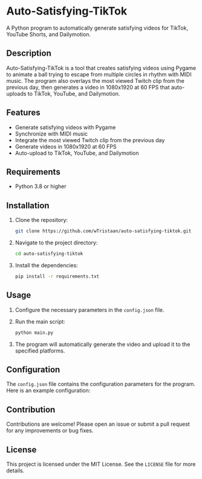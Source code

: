 
# Auto-Satisfying-TikTok

A Python program to automatically generate satisfying videos for TikTok, YouTube Shorts, and Dailymotion.

## Description

Auto-Satisfying-TikTok is a tool that creates satisfying videos using Pygame to animate a ball trying to escape from multiple circles in rhythm with MIDI music. The program also overlays the most viewed Twitch clip from the previous day, then generates a video in 1080x1920 at 60 FPS that auto-uploads to TikTok, YouTube, and Dailymotion.

## Features

- Generate satisfying videos with Pygame
- Synchronize with MIDI music
- Integrate the most viewed Twitch clip from the previous day
- Generate videos in 1080x1920 at 60 FPS
- Auto-upload to TikTok, YouTube, and Dailymotion

## Requirements

- Python 3.8 or higher

## Installation

1. Clone the repository:

   ```bash
   git clone https://github.com/wTristaan/auto-satisfying-tiktok.git
   ```

2. Navigate to the project directory:

   ```bash
   cd auto-satisfying-tiktok
   ```

3. Install the dependencies:

   ```bash
   pip install -r requirements.txt
   ```

## Usage

1. Configure the necessary parameters in the `config.json` file.

2. Run the main script:

   ```bash
   python main.py
   ```

3. The program will automatically generate the video and upload it to the specified platforms.

## Configuration

The `config.json` file contains the configuration parameters for the program. Here is an example configuration:


## Contribution

Contributions are welcome! Please open an issue or submit a pull request for any improvements or bug fixes.

## License

This project is licensed under the MIT License. See the `LICENSE` file for more details.